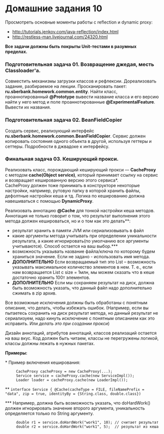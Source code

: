 # Домашние задания 10
Просмотреть основные моменты работы с reflection и dynamic proxy: 
* http://tutorials.jenkov.com/java-reflection/index.html
* http://restless-man.livejournal.com/24320.html

**Все задачи должны быть покрыты Unit-тестами в разумных пределах.**
### Подготовительная задача 01. Возвращение джедая, месть Classloader'а.
Совместить механизмы загрузки классов и рефлексии. Дореализовать задание, разбираемое на лекции.
Просканировать пакет: **ru.sberbank.homework.common.entity**.
Найти класс, проаннотированный **@Prototype** вывести название класса и его версию
найти у него метод и поле проаннотированные **@ExperimentalFeature**. Вывести их названия.
### Подготовительная задача 02. BeanFieldCopier
Создать сервис, реализующий интерфейс **ru.sberbank.homework.common.BeanFieldCopier**.
Сервис должен копировать состояния одного объекта в другой, используя геттеры и сеттеры. 
Подробности в джвадоке к интерфейсу.

### Финальная задача 03. Кеширующий прокси.
Реализовать класс, порождающий кеширующий прокси — **CacheProxy** с методом **cache(Object service)**, 
который принимает ссылку на сервис и возвращает кешированную версию этого сервиса*.  
CacheProxy должен тоже принимать в конструкторе некоторые настройки, 
например, рутовую папку в которой хранить файлы, дефолтные настройки кеша и тд. 
Логика по кешированию должна навешиваться с помощью **DynamicProxy**. 

Реализовать аннотацию **@Cache** для тонкой настройки кеша методов. 
Аннотация не только говорит о том, что результат выполнения этого метода должен кешироваться, 
но и о том как это делать\**:
* результат хранить в памяти JVM или сериализовывать в файл
* какие аргументы метода учитывать при определении уникальности результата,
а какие игнорировать(по умолчанию все аргументы учитываются). Способ остается на ваш выбор.\***
* возможность указывать название файла/ключа по которому будем храниться значение. Если не задано - использовать имя метода.
* **ДОПОЛНИТЕЛЬНО** Если возвращаемый тип это List – возможность указывать максимальное количество элементов в нем.
   Т. е., если нам возвращается List с size = 1млн, мы можем сказать что в кеше достаточно хранить 100т элементов.
* **ДОПОЛНИТЕЛЬНО** Если мы сохраняем результат на диск, должна быть возможность указать, что данный файл надо дополнительно сжимать в zip архив.

Все возможные исключения должны быть обработаны с понятным описание, что делать, чтобы избежать ошибок. 
(Например, если вы пытаетесь сохранить на диск результат метода, но данный результат не сериализуем,
 надо кинуть исключение с понятным описанием как это исправить. Или _делать это при создании прокси_)
 
Дизайн аннотаций, атрибутов  аннотаций, классов реализаций остается на ваш вкус. 
Код должен быть читаем, классы не перегружены логикой, классы должны лежать в нужных пакетах.

**Примеры:**

\* Пример включения кеширования:

         CacheProxy cacheProxy = new CacheProxy(...);
         Service service = cacheProxy.cache(new ServiceImpl());
         Loader loader = cacheProxy.cache(new LoaderImpl());

\** `interface Service {
    @Cache(cacheType = FILE, fileNamePrefix = "data", zip = true, identityBy = {String.class, double.class})`

\*** Например, должна быть возможность указать, что doHardWork() должен игнорировать значение второго аргумента, 
  уникальность определяется только по String аргументу.  
  
         double r1 = service.doHardWork("work1", 10); // считает результат
         double r2 = service.doHardWork("work1", 5);  // результат из кеша